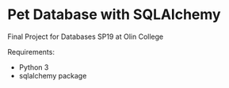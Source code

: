 # Pet Database with SQLAlchemy
Final Project for Databases SP19 at Olin College

Requirements:
- Python 3
- sqlalchemy package
